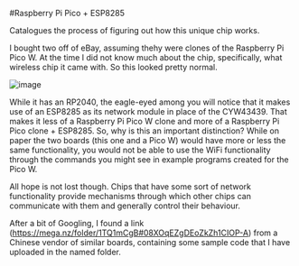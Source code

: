 #Raspberry Pi Pico + ESP8285

Catalogues the process of figuring out how this unique chip works.

I bought two off of eBay, assuming thehy were clones of the Raspberry Pi Pico W. At the time I did not know much about the chip, specifically, what wireless chip it came with. So this looked pretty normal.

![image](https://github.com/user-attachments/assets/44f75e18-558e-405f-bfda-1350edb80838)

While it has an RP2040, the eagle-eyed among you will notice that it makes use of an ESP8285 as its network module in place of the CYW43439. That makes it less of a Raspberry Pi Pico W clone and more of a Raspberry Pi Pico clone + ESP8285. So, why is this an important distinction? While on paper the two boards (this one and a Pico W) would have more or less the same functionality, you would not be able to use the WiFi functionality through the commands you might see in example programs created for the Pico W.

All hope is not lost though. Chips that have some sort of network functionality provide mechanisms through which other chips can communicate with them and generally control their behaviour. 

After a bit of Googling, I found a link (https://mega.nz/folder/1TQ1mCgB#08XOqEZgDEoZkZh1CIOP-A) from a Chinese vendor of similar boards, containing some sample code that I have uploaded in the named folder.
